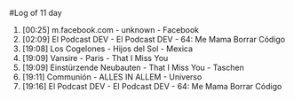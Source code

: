 #Log of 11 day

1. [00:25] m.facebook.com - unknown - Facebook
1. [02:09] El Podcast DEV - El Podcast DEV - 64: Me Mama Borrar Código
1. [19:08] Los Cogelones - Hijos del Sol - Mexica
1. [19:09] Vansire - Paris - That I Miss You
1. [19:09] Einstürzende Neubauten - That I Miss You - Taschen
1. [19:11] Communión - ALLES IN ALLEM - Universo
1. [19:16] El Podcast DEV - El Podcast DEV - 64: Me Mama Borrar Código
